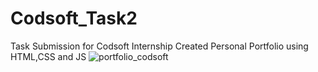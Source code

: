 # Codsoft_Task2
Task Submission for Codsoft Internship
Created Personal Portfolio using HTML,CSS and JS
![portfolio_codsoft](https://github.com/AliAsgharSha/Codsoft_Task2/assets/147384233/bf42fa8b-07d5-4bbe-8a4f-85025f9254e9)
